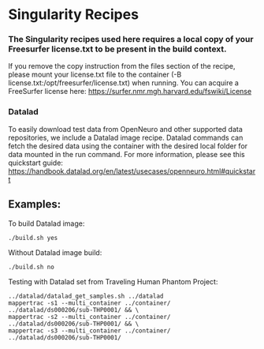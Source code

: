 # Singularity Recipes

### The Singularity recipes used here requires a local copy of your Freesurfer license.txt to be present in the build context.
If you remove the copy instruction from the files section of the recipe, please mount your license.txt file to the container (-B license.txt:/opt/freesurfer/license.txt) when running. You can acquire a FreeSurfer license here: https://surfer.nmr.mgh.harvard.edu/fswiki/License

### Datalad
To easily download test data from OpenNeuro and other supported data repositories, we include a Datalad image recipe. Datalad commands can fetch the desired data using the container with the desired local folder for data mounted in the run command. For more information, please see this quickstart guide: https://handbook.datalad.org/en/latest/usecases/openneuro.html#quickstart

## Examples:

To build Datalad image:

```./build.sh yes```

Without Datalad image build:

```./build.sh no```

Testing with Datalad set from Traveling Human Phantom Project:
```
../datalad/datalad_get_samples.sh ../datalad
mappertrac -s1 --multi_container ../container/ ../datalad/ds000206/sub-THP0001/ && \
mappertrac -s2 --multi_container ../container/ ../datalad/ds000206/sub-THP0001/ && \
mappertrac -s3 --multi_container ../container/ ../datalad/ds000206/sub-THP0001/
```

